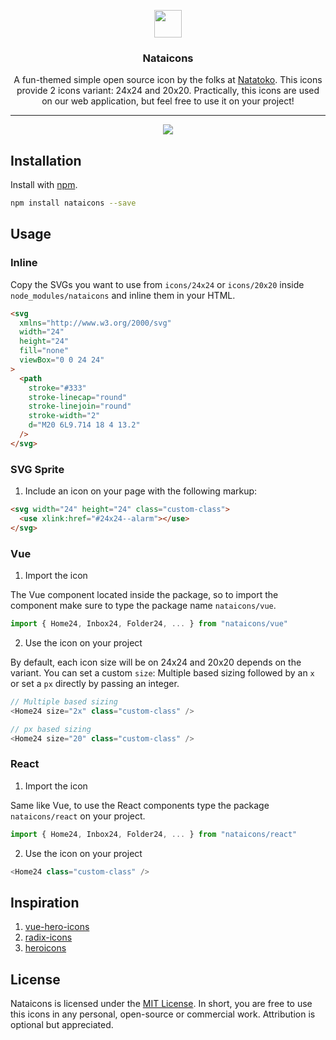 <p align="center">
  <a href="https://github.com/afnizarnur/nataicons">
    <img src="https://user-images.githubusercontent.com/4648648/96120944-841ca180-0f19-11eb-892e-4312017f5e8b.png" width="44">
  </a>
</p>
<h3 align="center">Nataicons</h3>

<p align="center">
  A fun-themed simple open source icon by the folks at <a href="https://natatoko.com">Natatoko</a>. This icons provide 2 icons variant: 24x24 and 20x20. Practically, this icons are used on our web application, but feel free to use it on your project!
</p>

---

<div align="center">
  <img src="https://user-images.githubusercontent.com/4648648/96269199-404a9a80-0ff4-11eb-9039-c71f1225c721.png">
</div>

## Installation

Install with [npm](npmjs.com/).

```bash
npm install nataicons --save
```

## Usage

### Inline

Copy the SVGs you want to use from `icons/24x24` or `icons/20x20` inside `node_modules/nataicons` and inline them in your HTML.

```html
<svg
  xmlns="http://www.w3.org/2000/svg"
  width="24"
  height="24"
  fill="none"
  viewBox="0 0 24 24"
>
  <path
    stroke="#333"
    stroke-linecap="round"
    stroke-linejoin="round"
    stroke-width="2"
    d="M20 6L9.714 18 4 13.2"
  />
</svg>
```

### SVG Sprite

1. Include an icon on your page with the following markup:

```html
<svg width="24" height="24" class="custom-class">
  <use xlink:href="#24x24--alarm"></use>
</svg>
```

### Vue

1.  Import the icon

The Vue component located inside the package, so to import the component make sure to type the package name `nataicons/vue`.

```js
import { Home24, Inbox24, Folder24, ... } from "nataicons/vue"
```

2. Use the icon on your project

By default, each icon size will be on 24x24 and 20x20 depends on the variant. You can set a custom `size`: Multiple based sizing followed by an `x` or set a `px` directly by passing an integer.

```js
// Multiple based sizing
<Home24 size="2x" class="custom-class" />

// px based sizing
<Home24 size="20" class="custom-class" />
```

### React

1.  Import the icon

Same like Vue, to use the React components type the package `nataicons/react` on your project.

```js
import { Home24, Inbox24, Folder24, ... } from "nataicons/react"
```

2. Use the icon on your project

```js
<Home24 class="custom-class" />
```

## Inspiration

1. [vue-hero-icons](https://github.com/matschik/vue-hero-icons)
2. [radix-icons](https://github.com/modulz/radix-icons)
3. [heroicons](https://github.com/tailwindlabs/heroicons)

## License

Nataicons is licensed under the [MIT License](https://github.com/afnizarnur/nataicons/blob/dev/LICENSE). In short, you are free to use this icons in any personal, open-source or commercial work. Attribution is optional but appreciated.
